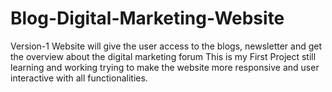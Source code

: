 # Blog-Digital-Marketing-Website
Version-1 Website will give the user access to the blogs, newsletter and get the overview about the digital marketing forum
This is my First Project still learning and working trying to make the website more responsive and user interactive with all functionalities.
